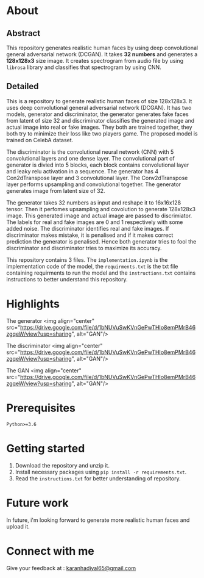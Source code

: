 # About

## Abstract

This repository generates realistic human faces by using deep convolutional general adversarial network (DCGAN). It takes **32 numbers** and generates a **128x128x3** size image. It creates spectrogram from audio file by using `librosa` library and classifies that spectrogram by using CNN.

## Detailed

This is a repository to generate realistic human faces of size 128x128x3. It uses deep convolutional general adversarial network (DCGAN). It has two models, generator and discriminator, the generator generates fake faces from latent of size 32 and discriminator classifies the generated image and actual image into real or fake images. They both are trained together, they both try to minimize their loss like two players game.
The proposed model is trained on CelebA dataset.

The discriminator is the convolutional neural network (CNN) with 5 convolutional layers and one dense layer. The convolutional part of generator is divied into 5 blocks, each block contains convolutional layer and leaky relu activation in a sequence. The generator has 4 Con2dTranspose layer and 3 convolutional layer. The Conv2dTranspose layer performs upsampling and convolutional together. The generator generates image from latent size of 32.

The generator takes 32 numbers as input and reshape it to 16x16x128 tensor. Then it perfomes upsampling and covolution to generate 128x128x3 image. This generated image and actual image are passed to discrimiator. The labels for real and fake images are 0 and 1 respectively with some added noise. The discriminator identifies real and fake images. If discriminator makes mistake, it is penalised and if it makes correct prediction the generator is penalised. Hence both generator tries to fool the discriminator and discriminator tries to maximize its accuracy.

This repository contains 3 files. The `implementation.ipynb` is the implementation code of the model, the `requirments.txt` is the txt file containing requirments to run the model and the `instructions.txt` contains instructions to better understand this repository.

# Highlights

The generator
<img align="center" src="https://drive.google.com/file/d/1bNUVuSwKVnGePwTHIo8emPMrB46zgqeW/view?usp=sharing", alt="GAN"/>

The discriminator
<img align="center" src="https://drive.google.com/file/d/1bNUVuSwKVnGePwTHIo8emPMrB46zgqeW/view?usp=sharing", alt="GAN"/>

The GAN
<img align="center" src="https://drive.google.com/file/d/1bNUVuSwKVnGePwTHIo8emPMrB46zgqeW/view?usp=sharing", alt="GAN"/>

# Prerequisites

`Python>=3.6`

# Getting started

1. Download the repository and unzip it.
2. Install necessary packages using `pip install -r requirements.txt`.
3. Read the `instructions.txt` for better understanding of repository.

# Future work

In future, i'm looking forward to generate more realistic human faces and upload it.

# Connect with me

Give your feedback at : karanhadiyal65@gmail.com
